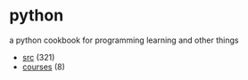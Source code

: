 # python
a python cookbook for programming learning and other things

+ [src](src/README.md) (321)
+ [courses](courses/README.md) (8)
